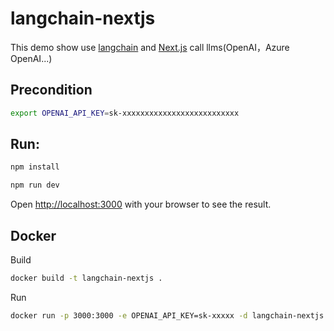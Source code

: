 # langchain-nextjs

This demo show use [langchain](https://github.com/hwchase17/langchain) and  [Next.js](https://nextjs.org/) call llms(OpenAI，Azure OpenAI...)

## Precondition
```bash
export OPENAI_API_KEY=sk-xxxxxxxxxxxxxxxxxxxxxxxxxx
```

## Run:

```bash
npm install

npm run dev

```

Open [http://localhost:3000](http://localhost:3000) with your browser to see the result.

## Docker

Build

```bash
docker build -t langchain-nextjs .
```
Run

```bash
docker run -p 3000:3000 -e OPENAI_API_KEY=sk-xxxxx -d langchain-nextjs
```
